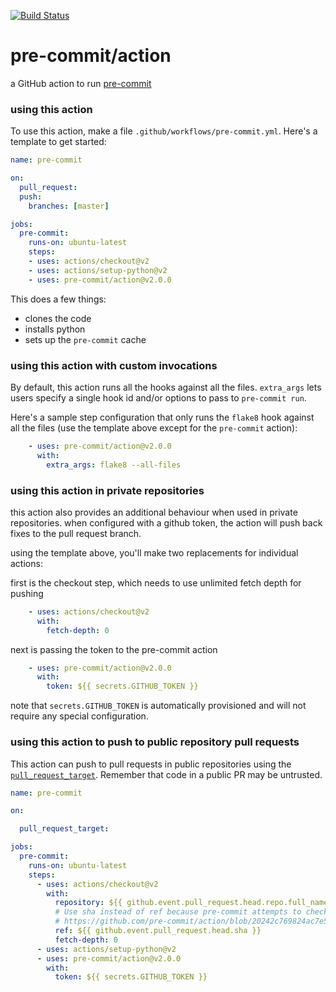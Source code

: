[![Build Status](https://github.com/pre-commit/action/workflows/deploy/badge.svg)](https://github.com/pre-commit/action/actions)

pre-commit/action
=================

a GitHub action to run [pre-commit](https://pre-commit.com)

### using this action

To use this action, make a file `.github/workflows/pre-commit.yml`.  Here's a
template to get started:

```yaml
name: pre-commit

on:
  pull_request:
  push:
    branches: [master]

jobs:
  pre-commit:
    runs-on: ubuntu-latest
    steps:
    - uses: actions/checkout@v2
    - uses: actions/setup-python@v2
    - uses: pre-commit/action@v2.0.0
```

This does a few things:

- clones the code
- installs python
- sets up the `pre-commit` cache

### using this action with custom invocations

By default, this action runs all the hooks against all the files.  `extra_args`
lets users specify a single hook id and/or options to pass to `pre-commit run`.

Here's a sample step configuration that only runs the `flake8` hook against all
the files (use the template above except for the `pre-commit` action):

```yaml
    - uses: pre-commit/action@v2.0.0
      with:
        extra_args: flake8 --all-files
```

### using this action in private repositories

this action also provides an additional behaviour when used in private
repositories.  when configured with a github token, the action will push back
fixes to the pull request branch.

using the template above, you'll make two replacements for individual actions:

first is the checkout step, which needs to use unlimited fetch depth for
pushing

```yaml
    - uses: actions/checkout@v2
      with:
        fetch-depth: 0
```

next is passing the token to the pre-commit action

```yaml
    - uses: pre-commit/action@v2.0.0
      with:
        token: ${{ secrets.GITHUB_TOKEN }}
```

note that `secrets.GITHUB_TOKEN` is automatically provisioned and will not
require any special configuration.

### using this action to push to public repository pull requests

This action can push to pull requests in public repositories using the [`pull_request_target`](https://docs.github.com/en/free-pro-team@latest/actions/reference/events-that-trigger-workflows#pull_request_target).
Remember that code in a public PR may be untrusted.

```yaml
name: pre-commit

on:

  pull_request_target:

jobs:
  pre-commit:
    runs-on: ubuntu-latest
    steps:
      - uses: actions/checkout@v2
        with:
          repository: ${{ github.event.pull_request.head.repo.full_name }}
          # Use sha instead of ref because pre-commit attempts to checkout a branch with the same name
          # https://github.com/pre-commit/action/blob/20242c769824ac7e54269ee9242da5bfae19c1c8/index.js#L77
          ref: ${{ github.event.pull_request.head.sha }}
          fetch-depth: 0
      - uses: actions/setup-python@v2
      - uses: pre-commit/action@v2.0.0
        with:
          token: ${{ secrets.GITHUB_TOKEN }}
```
